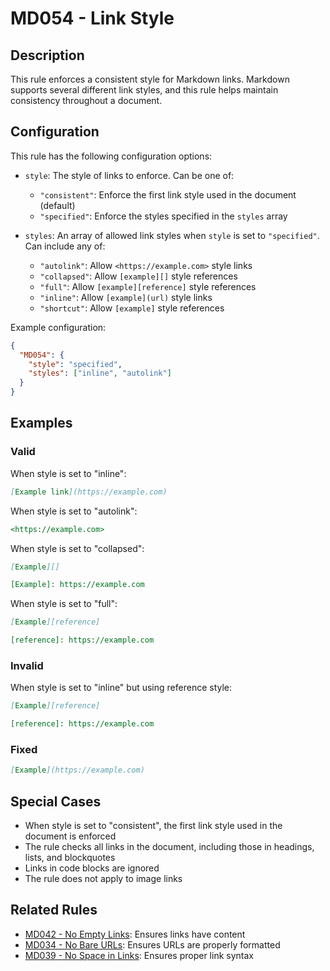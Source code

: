 # MD054 - Link Style

## Description

This rule enforces a consistent style for Markdown links. Markdown supports several different link styles, and this rule helps maintain consistency throughout a document.

## Configuration

This rule has the following configuration options:

- `style`: The style of links to enforce. Can be one of:
  - `"consistent"`: Enforce the first link style used in the document (default)
  - `"specified"`: Enforce the styles specified in the `styles` array

- `styles`: An array of allowed link styles when `style` is set to `"specified"`. Can include any of:
  - `"autolink"`: Allow `<https://example.com>` style links
  - `"collapsed"`: Allow `[example][]` style references
  - `"full"`: Allow `[example][reference]` style references
  - `"inline"`: Allow `[example](url)` style links
  - `"shortcut"`: Allow `[example]` style references

Example configuration:

```json
{
  "MD054": {
    "style": "specified",
    "styles": ["inline", "autolink"]
  }
}
```

<!-- rumdl-disable MD054 -->
## Examples

### Valid

When style is set to "inline":

```markdown
[Example link](https://example.com)
```

When style is set to "autolink":

```markdown
<https://example.com>
```

When style is set to "collapsed":

```markdown
[Example][]

[Example]: https://example.com
```

When style is set to "full":

```markdown
[Example][reference]

[reference]: https://example.com
```

### Invalid

When style is set to "inline" but using reference style:

```markdown
[Example][reference]

[reference]: https://example.com
```

### Fixed

```markdown
[Example](https://example.com)
```
<!-- rumdl-enable MD054 -->

## Special Cases

- When style is set to "consistent", the first link style used in the document is enforced
- The rule checks all links in the document, including those in headings, lists, and blockquotes
- Links in code blocks are ignored
- The rule does not apply to image links

## Related Rules

- [MD042 - No Empty Links](md042.md): Ensures links have content
- [MD034 - No Bare URLs](md034.md): Ensures URLs are properly formatted
- [MD039 - No Space in Links](md039.md): Ensures proper link syntax
